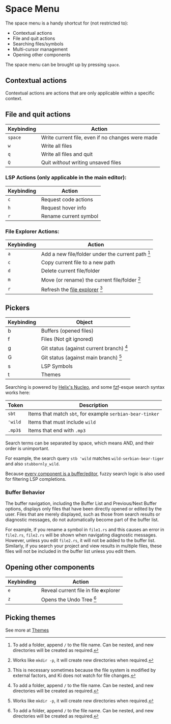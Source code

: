 # Space Menu

The space menu is a handy shortcut for (not restricted to):

- Contextual actions
- File and quit actions
- Searching files/symbols
- Multi-cursor management
- Opening other components

The space menu can be brought up by pressing `space`.

## Contextual actions

Contextual actions are actions that are only applicable within a specific context.

## File and quit actions

| Keybinding | Action                                           |
| ---------- | ------------------------------------------------ |
| `space`    | Write current file, even if no changes were made |
| `w`        | Write all files                                  |
| `q`        | Write all files and quit                         |
| `Q`        | Quit _without_ writing unsaved files             |

### LSP Actions (only applicable in the main editor):

| Keybinding | Action                |
| ---------- | --------------------- |
| `c`        | Request code actions  |
| `h`        | Request hover info    |
| `r`        | Rename current symbol |

### File Explorer Actions:

| Keybinding | Action                                                           |
| ---------- | ---------------------------------------------------------------- |
| `a`        | Add a new file/folder under the current path [^1]                |
| `c`        | Copy current file to a new path                                  |
| `d`        | Delete current file/folder                                       |
| `m`        | Move (or rename) the current file/folder [^2]                    |
| `r`        | Refresh the [file explorer](../components/file-explorer.md) [^3] |

[^1]: To add a folder, append `/` to the file name. Can be nested, and new directories will be created as required.
[^2]: Works like `mkdir -p`, it will create new directories when required.
[^3]: This is necessary sometimes because the file system is modified by external factors, and Ki does not watch for file changes.

## Pickers

| Keybinding | Object                                   |
| ---------- | ---------------------------------------- |
| b          | Buffers (opened files)                   |
| f          | Files (Not git ignored)                  |
| g          | Git status (against current branch) [^1] |
| G          | Git status (against main branch) [^2]    |
| s          | LSP Symbols                              |
| t          | Themes                                   |

[^1]: See more at [Git hunk](./selection-modes/local-global/misc.md#git-hunk)
[^2]: This is very useful when you want to get the modified/added files commited into the current branch that you are working on.

Searching is powered by [Helix's Nucleo](https://github.com/helix-editor/nucleo), and some [fzf](https://github.com/junegunn/fzf?tab=readme-ov-file#search-syntax)-esque search syntax works here:

| Token   | Description                                               |
| ------- | --------------------------------------------------------- |
| `sbt`   | Items that match `sbt`, for example `serbian-bear-tinker` |
| `'wild` | Items that must include `wild`                            |
| `.mp3$` | Items that end with `.mp3`                                |

Search terms can be separated by space, which means AND, and their order is unimportant.

For example, the search query `stb 'wild` matches `wild-serbian-bear-tiger` and also `stubbornly_wild`.

Because [every component is a buffer/editor](../core-concepts.md#2-every-component-is-a-buffereditor), fuzzy search logic is also used for filtering LSP completions.

### Buffer Behavior

The buffer navigation, including the Buffer List and Previous/Next Buffer options, displays only files
that have been directly opened or edited by the user. Files that are merely displayed, such as those
from search results or diagnostic messages, do not automatically become part of the buffer list.

For example, if you rename a symbol in `file1.rs` and this causes an error in `file2.rs`, `file2.rs`
will be shown when navigating diagnostic messages. However, unless you edit `file2.rs`, it will not be
added to the buffer list. Similarly, if you search your project and view results in multiple files,
these files will not be included in the buffer list unless you edit them.

## Opening other components

| Keybinding | Action                                   |
| ---------- | ---------------------------------------- |
| `e`        | Reveal current file in file **e**xplorer |
| `z`        | Opens the Undo Tree [^1]                 |

[^1]: This is an obscure feature, although it is functional, it is hardly useful, because the undo history is too granular (character-by-character), see [undo/redo](../universal-keybindings.md#undoredo).

## Picking themes

See more at [Themes](../themes.md)
